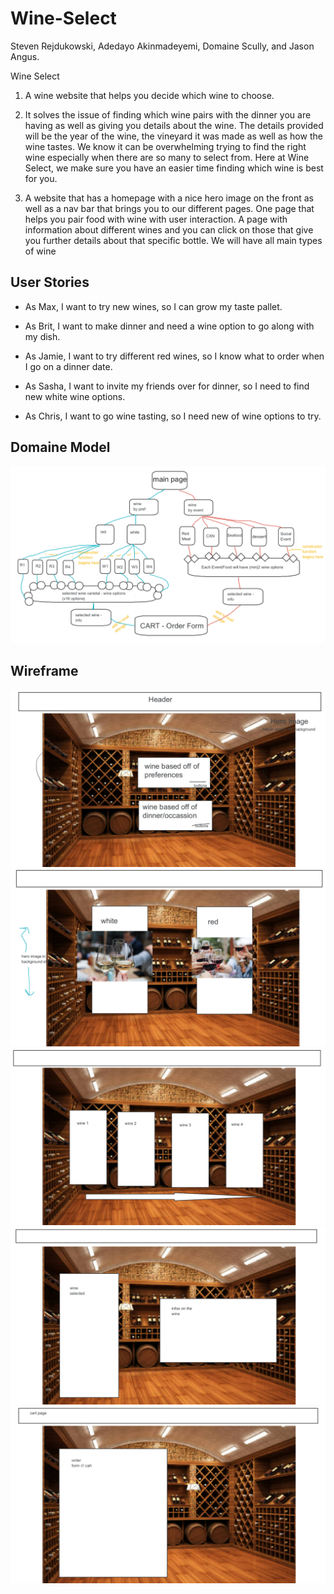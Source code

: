 # Wine-Select



Steven Rejdukowski, Adedayo Akinmadeyemi, Domaine Scully, and Jason Angus.

Wine Select

1. A wine website that helps you decide which wine to choose.

2. It solves the issue of finding which wine pairs with the dinner you are having as well as giving you details about the wine. The details provided will be the year of the wine, the vineyard it was made as well as how the wine tastes. We know it can be overwhelming trying to find the right wine especially when there are so many to select from. Here at Wine Select, we make sure you have an easier time finding which wine is best for you.

3. A website that has a homepage with a nice hero image on the front as well as a nav bar that brings you to our different pages. One page that helps you pair food with wine with user interaction. A page with information about different wines and you can click on those that give you further details about that specific bottle. We will have all main types of wine

## User Stories

* As Max, I want to try new wines, so I can grow my taste pallet.

* As Brit, I want to make dinner and need a wine option to go along with my dish.

* As Jamie, I want to try different red wines, so I know what to order when I go on a dinner date.

* As Sasha, I want to invite my friends over for dinner, so I need to find new white wine options.

* As Chris, I want to go wine tasting, so I need new of wine options to try.

## Domaine Model

![Domaine Model](img/DomainModeling1.png)

## Wireframe

![1](img/Projectwireframe1.png)
![2](img/Projectwireframe2.png)
![3](img/Projectwireframe3.png)
![4](img/Projectwireframe4.png)
![5](img/Projectwireframe5.png)
